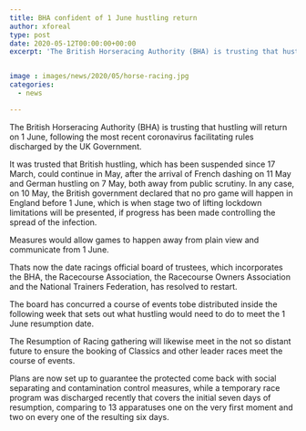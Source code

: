 ```yaml
---
title: BHA confident of 1 June hustling return
author: xforeal 
type: post
date: 2020-05-12T00:00:00+00:00
excerpt: 'The British Horseracing Authority (BHA) is trusting that hustling will return on 1 June, following the most recent coronavirus facilitating rules discharged by the UK Government '


image : images/news/2020/05/horse-racing.jpg
categories:
  - news

---
```

The British Horseracing Authority (BHA) is trusting that hustling will return on 1 June, following the most recent coronavirus facilitating rules discharged by the UK Government. 

It was trusted that British hustling, which has been suspended since 17 March, could continue in May, after the arrival of French dashing on 11 May and German hustling on 7 May, both away from public scrutiny. In any case, on 10 May, the British government declared that no pro game will happen in England before 1 June, which is when stage two of lifting lockdown limitations will be presented, if progress has been made controlling the spread of the infection. 

Measures would allow games to happen away from plain view and communicate from 1 June. 

Thats now the date racings official board of trustees, which incorporates the BHA, the Racecourse Association, the Racecourse Owners Association and the National Trainers Federation, has resolved to restart. 

The board has concurred a course of events tobe distributed inside the following week that sets out what hustling would need to do to meet the 1 June resumption date. 

The Resumption of Racing gathering will likewise meet in the not so distant future to ensure the booking of Classics and other leader races meet the course of events. 

Plans are now set up to guarantee the protected come back with social separating and contamination control measures, while a temporary race program was discharged recently that covers the initial seven days of resumption, comparing to 13 apparatuses one on the very first moment and two on every one of the resulting six days.